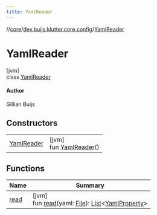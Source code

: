 ```yaml
---
title: YamlReader
---
```

//[core](../../../index.html)/[dev.buijs.klutter.core.config](../index.html)/[YamlReader](index.html)



# YamlReader



[jvm]\
class [YamlReader](index.html)

#### Author



Gillian Buijs



## Constructors


| | |
|---|---|
| [YamlReader](-yaml-reader.html) | [jvm]<br>fun [YamlReader](-yaml-reader.html)() |


## Functions


| Name | Summary |
|---|---|
| [read](read.html) | [jvm]<br>fun [read](read.html)(yaml: [File](https://docs.oracle.com/javase/8/docs/api/java/io/File.html)): [List](https://kotlinlang.org/api/latest/jvm/stdlib/kotlin.collections/-list/index.html)&lt;[YamlProperty](../-yaml-property/index.html)&gt; |

